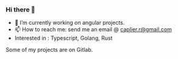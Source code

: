 ### Hi there 👋

- 🔭 I’m currently working on angular projects.
- 📫 How to reach me: send me an email @ caplier.r@gmail.com
- Interested in : Typescript, Golang, Rust

Some of my projects are on Gitlab.

<!--
**rcaplier/rcaplier** is a ✨ _special_ ✨ repository because its `README.md` (this file) appears on your GitHub profile.

Here are some ideas to get you started:

- 🔭 I’m currently working on ...
- 🌱 I’m currently learning ...
- 👯 I’m looking to collaborate on ...
- 🤔 I’m looking for help with ...
- 💬 Ask me about ...
- 📫 How to reach me: ...
- 😄 Pronouns: ...
- ⚡ Fun fact: ...
-->
